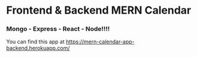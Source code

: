# Frontend & Backend MERN Calendar 

### Mongo - Express - React - Node!!!!

You can find this app at  https://mern-calendar-app-backend.herokuapp.com/
